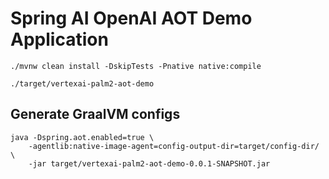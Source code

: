 # Spring AI OpenAI AOT Demo Application

```
./mvnw clean install -DskipTests -Pnative native:compile
```

```
./target/vertexai-palm2-aot-demo
```

## Generate GraalVM configs

```
java -Dspring.aot.enabled=true \
    -agentlib:native-image-agent=config-output-dir=target/config-dir/ \
    -jar target/vertexai-palm2-aot-demo-0.0.1-SNAPSHOT.jar
```
